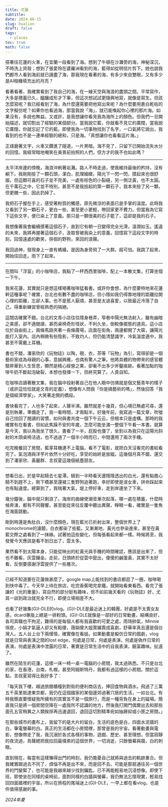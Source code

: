 ```yaml
---
title: 花蓮
subtitle: 
date: 2024-06-15
slug: hualien
draft: false
tags:
  - places
toc: true
math: false
---
```



搭著往花蓮的火車，在宜蘭一段看到了海。想到了牛頓在沙灘旁的海，神秘深沉，不時洗上貝殼；想到了張愛玲在婆羅洲看到的海，藍得如從明信片剪下。她也說我們都市人看到海前就已讀盡了海，那我現在看著的海，有多少來自雙眼，又有多少是AI相機填充出的月亮？

看著看著，我確實看到了我自己的海，在一線天空與海浪的盡頭之間。平常寫作，大多是積蓄已久，醞釀成形才下筆，但這次想試試更隨興地寫，就像是寫生。但該怎麼寫呢？我已經看到了海，為什麼還需要把他寫出來呢？為什麼要用蒼白乾枯的文字擬仿呢？如果你也看過海，那當我說「海」，就已能喚起你心裡的那片海。如果沒有，多說也無益。又或許，是我想讓你看見我為海所上的顏色。但我們一旦開始描述，就切割出了經驗的某個部分。當我說它藍，你就看不見它的廣闊，當我說它廣闊，你就忘記了它的藍。即使我為一切事物找到了名字，一口氣將它說出，我看到的也不是一連串經驗的總和，只是海。「真想讓你也看看這片海。」

正琢磨著文字，火車又鑽進了隧道，一片黑暗。海不見了，只留下已開始流失水分的回憶。我經常暗地嘲笑在美景前拍照的人們，但方才的我不也如此嗎？

---

太平洋岸邊的傍晚，海浪沖刷著岩灘。路人不時走過，使我維持最後的矜持，沒有躺下。我剛剛撿了一顆石頭，潔白，肌理細緻，陽光下一閃一閃，摸起來也很舒服。但這顆可喜的石子並不完美，一處有棕色的小裂縫，另一側泛黃，也不太圓。在千萬石之中，它並不特別，甚至不是我撿起的第一顆石子，我本來撿了另一顆，但更醜一些，因此扔掉了。

我把石子握在手上，感受著粉質的觸感，原先微涼的表面已是手掌的溫度。此時我又看到了另一顆石子，更白一些，甚至更小更輕，帶回家更不費力。但當我為它寫下這些文字，便已染上了意義。那只是一顆很美的石子罷了，這卻是我的石子。

我想像著我會繼續摸著這個石子，直到它有朝一日變得完全光滑，溫潤如玉。遙遠的未來，我將再握著這個石子，汲取曾被我染上的意義，回憶寫下這段文字的時刻，回憶遠處的歡笑，徘徊的野狗，來回的浪聲。

我回過神，發現身上一直有螞蟻，是因為身旁飛了一大群。超可怕。我跳了起來，開始往回走。雨下了起來。

---

在間叫「浮室」的小咖啡店，我點了一杯西西里咖啡，配上一本散文集，打算坐個一下午。

我來花蓮，其實就只是想這樣喝著咖啡猛看書。或許你會想，為什麼要特地來花蓮幹這種事呢？確實，台北也有數不盡的咖啡店，但小隱如我仍得靠地理的距離拉開心理的距離，忘卻人事。也不是惹人厭煩，甚至是太過喜愛，以致最近冷落了自己，得重新練習曾經熟悉的隔絕。

這間店確實不錯。台北的文青小店往往隱身巷弄，窄巷中陽光無法射入，雖有幽暗之美感，卻不適閱讀，甚而桌椅奇形怪狀，不利久坐，倒較像擺態的道具。這小店位於自由街上，兩條馬路夾著一長條廣場，店面在街角，兩邊都開了大窗，讓陽光能打入室內。店內稍微有些陰影，不致灼人，但仍能清楚識字，冷氣溫度適中，我甚至不需戴上耳機。

書也不錯，潘家欣的《玩物誌》以陶，硯，衣，茶等「玩物」為引，寫得卻是一個藝術家成為母親的心事，意誠興雅，也偶有驚人之筆。他將具體的物帶來的感官體驗昇華到人生哲思，顯然是精心經營之果，卻看不出多少斧鑿痕跡。看著加點的咖啡牛奶不斷起泡破裂，本想也發揮一下，但終究算了。人貴自知。

在咖啡店讀著散文集，我在腦中投射著自己在他人眼中彷彿就是個文藝青年的樣子（或許這恰恰就是文青的定義），想像有人問我「你是搞藝術的嗎」，然後回答「我是個經濟學家」，大笑著走開的橋段。

書快看完了，人也多了起來，人聲半沸。雖然就差十幾頁，但心境已無處可尋，還是別執著，準備走了。我一看時間，才兩點半。好幾年前，我寫過一篇文章，吹噓自己找回了閱讀的習慣，如何與書共度一個下午云云，但根本只是虛構。那時的我確實有在看書，但如此焦躁不安的年歲，怎麼可能坐滿一整個下午看一本書。就算是今天，我以為我坐了很久，書看了一半，屁股也僵了，坐到以為我只在這陽光斜射的木頭桌椅活過，也不過過了一個半小時而已，中間還用了兩次手機。

吃完晚餐回了房間，藍芽耳機連不上電腦，看不了電影，就把白天沒看完的書給看完了。氣泡酒與洋芋片依然十分好吃，享受的始終是放縱。這幾個月真不錯，還交到了潘家欣、黃麗群、言叔夏這幾個紙墨朋友。

---

想看日出，於是早起騎去七星潭。騎到一半時看天邊隱隱透出的白光，還有點擔心騎不到趕不上，剛下橋甚至還被三隻野狗追著跑，幸好即使是淑女車，拼命踩起來也有點速度。總算到了，我喘著大氣，堤上停好車，走到岸邊坐了下來。

幾分鐘後，腦中就只剩浪了。海岸的曲線使潮音漸次起落，哪一處在積蓄，什麼時候奔湧，都有不同聲響，甚至能從來往反覆中聽出異聲，睜眼一看，確實是一隻魚在海面跳動。

剛到時還是魚肚白，沒什麼顏色，現在藍光已折射出來，整個世界上了monochrome的濾鏡，白衣都染了些藍。又漸漸地，黃光也參染進來，甚至在黃藍交際之處看到了一抹綠。試著拍這些變化，但每張看起來都一樣。時候將至，我發覺今天應該是看不到日出了，雲太多。

果然看不到太陽本身，只能從映出的紅黃光與手機的時間確認，應該是出來了，但也不難看，灰雲鑲金。走前，日頭終於從雲中竄出，傻傻的鹹蛋黃，其實不太好看，反倒要感謝浮雲提供了一些層次。

---

已經不知道要在花蓮做甚麼了。google map上能找到的書店都逛了一圈，咖啡喝到快中毒了。今天早上待在旅店，吃完香蕉喝完拿鐵，就開始看東看西。看完了張讓的《光的重量》，寫自然的部分挺有趣味，但不如前幾天看的《玩物誌》好，尤其一談到政治就完全不行，即便立場相差不大。

也看了好幾集(G)I-DLE的vlog。(G)I-DLE是最近迷上的韓團，好處是不太賣女友感，dcard專版上總是一排粉頭。(G)I-DLE就像是一部好的日常動畫，結構良好，各司其職也不拘泥，難得的是每個人都有我喜歡的可愛之處，雨琦帥氣，Minnie俏皮，小娟才氣逼人卻又有點傻，薇娟傻大姐賣媚賣成喜劇，舒華率真且還是個台灣人。五人台上台下兩樣情，確實像在看娃。如果動畫是擬仿日常的戲劇，vlog就是日常與表演之間的lost edge，何處是日常，何處是表演，何處是偽作日常的表演，何處是表演中泄露的日常，著實是日常生活中的自我表演，饒富趣味。扯遠了。

雖然在陌生的花蓮，這樣一床一椅一桌一電腦的小房間，我太過熟悉。不只是台北的家，在香港，台南，札幌，甚至阿姆斯特丹，我都有過這樣的小房間。關於這點，言叔夏寫得比我好多了：

「每天我下樓，越過旅館櫃檯到對街的便利商店去，捧回食物與酒水。飛過了三萬五千英里抵達東京都，我仍在這個國家的某個邊郊過著穴居的生活，一如台北。有時我簡直要懷疑我所擁有的其實並不是一個旅行，而是一種背負在身上的磁場。簡直我只是將一個房間空降在一處我所不認識的地方，然後我打開門偶爾出去和那些面孔五官稍異之人類挨拶再迅速退回，退回這切割精準宛如抽屜抑或小匣之房間。」

在那些城市的畫布上，我留下的是大片的留白，生活的底色是白，四面水泥牆的白，筆電螢幕的白。真正的生活都在小房間裡，那曾是我的宇宙。看著動畫與電影，想像帶走了我，我沉溺於各式各樣的事物，遊戲、歷史、甚至理想。但當寂靜的夜流過，鳥聲總把我拉回最樸素的這個世界，一切消逝，只餘螢幕與牆，白的刺眼。

直到現在，每當有這樣懶得出門的時刻，我仍擔憂自己就將與過去的軌跡重合。但我確實跟過去不同了，煩惱不再是出不來，而是回不去。可能是那扇通往另一個世界的門變緊了，也可能是我越來越少找到鑰匙，已不再能輕易地沉浸想像。即使下班，即使坐在同樣的桌椅前，面對同樣的白牆與螢幕，我仍無法忘懷現實，輕易找回四面牆裡的宇宙。所以在旅程的尾端迷上(G)I-DLE，一早上都在看vlog，也是件值得感謝的事。

<!--more-->

*2024年夏*